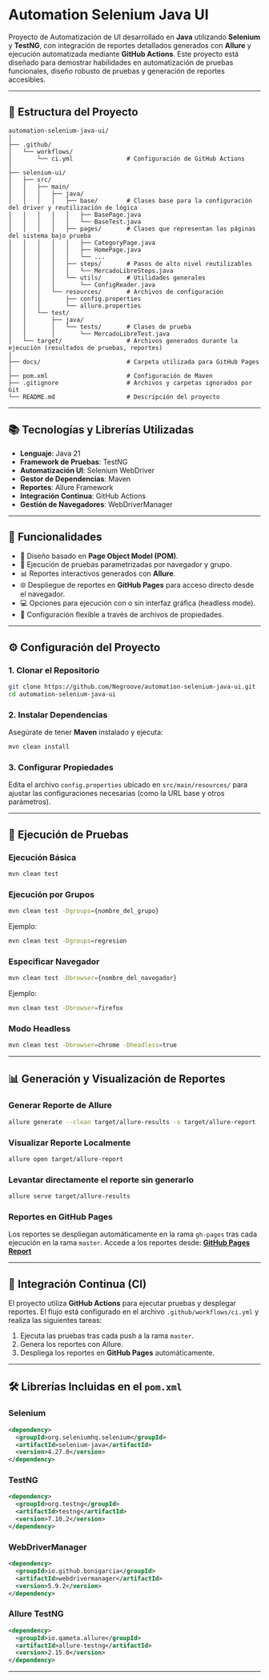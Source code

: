 
# Automation Selenium Java UI

Proyecto de Automatización de UI desarrollado en **Java** utilizando **Selenium** y **TestNG**, con integración de reportes detallados generados con **Allure** y ejecución automatizada mediante **GitHub Actions**. Este proyecto está diseñado para demostrar habilidades en automatización de pruebas funcionales, diseño robusto de pruebas y generación de reportes accesibles.

---

## 📁 Estructura del Proyecto

```plaintext
automation-selenium-java-ui/
│
├── .github/
│   └── workflows/
│       └── ci.yml               # Configuración de GitHub Actions
│
├── selenium-ui/
│   ├── src/
│   │   ├── main/
│   │   │   ├── java/
│   │   │   │   ├── base/        # Clases base para la configuración del driver y reutilización de lógica
│   │   │   │   │   ├── BasePage.java
│   │   │   │   │   └── BaseTest.java
│   │   │   │   ├── pages/       # Clases que representan las páginas del sistema bajo prueba
│   │   │   │   │   ├── CategoryPage.java
│   │   │   │   │   ├── HomePage.java
│   │   │   │   │   └── ...
│   │   │   │   ├── steps/       # Pasos de alto nivel reutilizables
│   │   │   │   │   └── MercadoLibreSteps.java
│   │   │   │   └── utils/       # Utilidades generales
│   │   │   │       └── ConfigReader.java
│   │   │   └── resources/       # Archivos de configuración
│   │   │       ├── config.properties
│   │   │       └── allure.properties
│   │   └── test/
│   │       ├── java/
│   │       │   └── tests/       # Clases de prueba
│   │       │       └── MercadoLibreTest.java
│   └── target/                  # Archivos generados durante la ejecución (resultados de pruebas, reportes)
│
├── docs/                        # Carpeta utilizada para GitHub Pages
│
├── pom.xml                      # Configuración de Maven
├── .gitignore                   # Archivos y carpetas ignorados por Git
└── README.md                    # Descripción del proyecto
```

---

## 📚 Tecnologías y Librerías Utilizadas

- **Lenguaje**: Java 21
- **Framework de Pruebas**: TestNG
- **Automatización UI**: Selenium WebDriver
- **Gestor de Dependencias**: Maven
- **Reportes**: Allure Framework
- **Integración Continua**: GitHub Actions
- **Gestión de Navegadores**: WebDriverManager

---

## 🚀 Funcionalidades

- 🧩 Diseño basado en **Page Object Model (POM)**.
- 🔄 Ejecución de pruebas parametrizadas por navegador y grupo.
- 📊 Reportes interactivos generados con **Allure**.
- 🌐 Despliegue de reportes en **GitHub Pages** para acceso directo desde el navegador.
- 💻 Opciones para ejecución con o sin interfaz gráfica (headless mode).
- 🔧 Configuración flexible a través de archivos de propiedades.

---

## ⚙️ Configuración del Proyecto

### 1. Clonar el Repositorio
```bash
git clone https://github.com/Negroove/automation-selenium-java-ui.git
cd automation-selenium-java-ui
```

### 2. Instalar Dependencias
Asegúrate de tener **Maven** instalado y ejecuta:
```bash
mvn clean install
```

### 3. Configurar Propiedades
Edita el archivo `config.properties` ubicado en `src/main/resources/` para ajustar las configuraciones necesarias (como la URL base y otros parámetros).

---

## 🎯 Ejecución de Pruebas

### Ejecución Básica
```bash
mvn clean test
```

### Ejecución por Grupos
```bash
mvn clean test -Dgroups={nombre_del_grupo}
```
Ejemplo:
```bash
mvn clean test -Dgroups=regresion
```

### Especificar Navegador
```bash
mvn clean test -Dbrowser={nombre_del_navegador}
```
Ejemplo:
```bash
mvn clean test -Dbrowser=firefox
```

### Modo Headless
```bash
mvn clean test -Dbrowser=chrome -Dheadless=true
```

---

## 📊 Generación y Visualización de Reportes

### Generar Reporte de Allure
```bash
allure generate --clean target/allure-results -o target/allure-report
```

### Visualizar Reporte Localmente
```bash
allure open target/allure-report
```

### Levantar directamente el reporte sin generarlo
```bash
allure serve target/allure-results
```

### Reportes en GitHub Pages
Los reportes se despliegan automáticamente en la rama `gh-pages` tras cada ejecución en la rama `master`. Accede a los reportes desde:
[**GitHub Pages Report**](https://negroove.github.io/automation-selenium-java-ui/)

---

## 🔄 Integración Continua (CI)

El proyecto utiliza **GitHub Actions** para ejecutar pruebas y desplegar reportes. El flujo está configurado en el archivo `.github/workflows/ci.yml` y realiza las siguientes tareas:

1. Ejecuta las pruebas tras cada push a la rama `master`.
2. Genera los reportes con Allure.
3. Despliega los reportes en **GitHub Pages** automáticamente.

---

## 🛠 Librerías Incluidas en el `pom.xml`

### Selenium
```xml
<dependency>
  <groupId>org.seleniumhq.selenium</groupId>
  <artifactId>selenium-java</artifactId>
  <version>4.27.0</version>
</dependency>
```

### TestNG
```xml
<dependency>
  <groupId>org.testng</groupId>
  <artifactId>testng</artifactId>
  <version>7.10.2</version>
</dependency>
```

### WebDriverManager
```xml
<dependency>
  <groupId>io.github.bonigarcia</groupId>
  <artifactId>webdrivermanager</artifactId>
  <version>5.9.2</version>
</dependency>
```

### Allure TestNG
```xml
<dependency>
  <groupId>io.qameta.allure</groupId>
  <artifactId>allure-testng</artifactId>
  <version>2.15.0</version>
</dependency>
```

---


